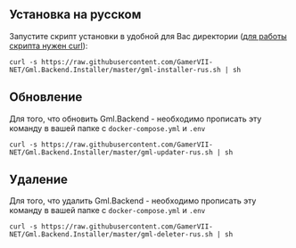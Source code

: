 ## Установка на русском

Запустите скрипт установки в удобной для Вас директории ([для работы скрипта нужен curl](https://losst.pro/ustanovka-curl-v-ubuntu)):

```
curl -s https://raw.githubusercontent.com/GamerVII-NET/Gml.Backend.Installer/master/gml-installer-rus.sh | sh
```

## Обновление
Для того, что обновить Gml.Backend - необходимо прописать эту команду в вашей папке с ```docker-compose.yml``` и ```.env```
```
curl -s https://raw.githubusercontent.com/GamerVII-NET/Gml.Backend.Installer/master/gml-updater-rus.sh | sh
```

## Удаление
Для того, что удалить Gml.Backend - необходимо прописать эту команду в вашей папке с ```docker-compose.yml``` и ```.env```
```
curl -s https://raw.githubusercontent.com/GamerVII-NET/Gml.Backend.Installer/master/gml-deleter-rus.sh | sh
```
